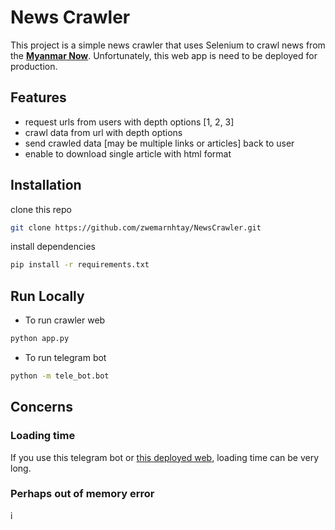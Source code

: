 # News Crawler

This project is a simple news crawler that uses Selenium to crawl news from the **[Myanmar Now](https://myanmar-now.org/en/)**. Unfortunately, this web app is need to be deployed for production.

## Features

- request urls from users with depth options [1, 2, 3]
- crawl data from url with depth options
- send crawled data [may be multiple links or articles] back to user
- enable to download single article with html format


## Installation

clone this repo

```bash
git clone https://github.com/zwemarnhtay/NewsCrawler.git
```

install dependencies

```bash
pip install -r requirements.txt
```


## Run Locally

- To run crawler web
```bash
python app.py
```

- To run telegram bot
```bash
python -m tele_bot.bot
```

## Concerns

### Loading time
If you use this telegram bot or [this deployed web](https://newscrawler-1.onrender.com/), loading time can be very long.

### Perhaps out of memory error
i

